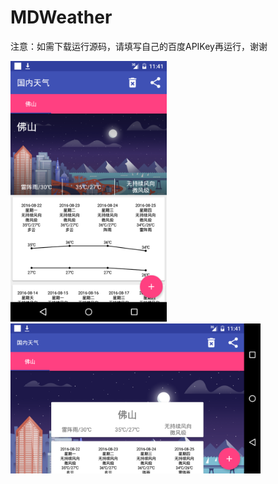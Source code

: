 # MDWeather

注意：如需下载运行源码，请填写自己的百度APIKey再运行，谢谢

<img src="https://github.com/Fndroid/MDWeather/blob/master/imgs/Screenshot_20160821-194108.png" width="250"/>

<img src="https://github.com/Fndroid/MDWeather/blob/master/imgs/Screenshot_20160821-194152.png" width="400"/>
